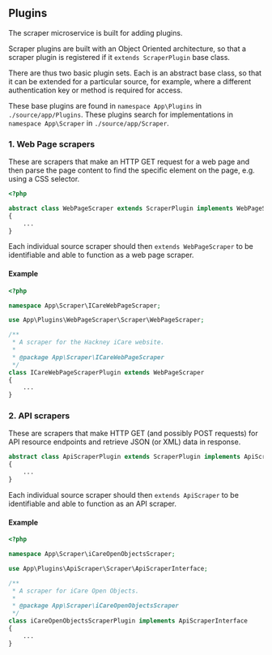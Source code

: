 ## Plugins

The scraper microservice is built for adding plugins.

Scraper plugins are built with an Object Oriented architecture, so that a scraper plugin is registered if it `extends ScraperPlugin` base class.

There are thus two basic plugin sets. Each is an abstract base class, so that it can be extended for a particular source, for example, where a different authentication key or method is required for access.

These base plugins are found in `namespace App\Plugins` in `./source/app/Plugins`. These plugins search for implementations in `namespace App\Scraper` in `./source/app/Scraper`.

### 1. Web Page scrapers

These are scrapers that make an HTTP GET request for a web page and then parse the page content to find the specific element on the page, e.g. using a CSS selector.

```php
<?php

abstract class WebPageScraper extends ScraperPlugin implements WebPageScraperInterface
{
    ...
}
```

Each individual source scraper should then `extends WebPageScraper` to be identifiable and able to function as a web page scraper.

#### Example

```php
<?php

namespace App\Scraper\ICareWebPageScraper;

use App\Plugins\WebPageScraper\Scraper\WebPageScraper;

/**
 * A scraper for the Hackney iCare website.
 *
 * @package App\Scraper\ICareWebPageScraper
 */
class ICareWebPageScraperPlugin extends WebPageScraper
{
    ...
}
```

### 2. API scrapers

These are scrapers that make HTTP GET (and possibly POST requests) for API resource endpoints and retrieve JSON (or XML) data in response.

```php
abstract class ApiScraperPlugin extends ScraperPlugin implements ApiScraperInterface
{
    ...
}
```

Each individual source scraper should then `extends ApiScraper` to be identifiable and able to function as an API scraper.

#### Example

```php
<?php

namespace App\Scraper\iCareOpenObjectsScraper;

use App\Plugins\ApiScraper\Scraper\ApiScraperInterface;

/**
 * A scraper for iCare Open Objects.
 *
 * @package App\Scraper\iCareOpenObjectsScraper
 */
class iCareOpenObjectsScraperPlugin implements ApiScraperInterface
{
    ...
}
```